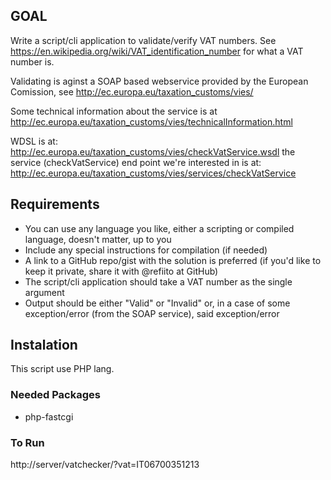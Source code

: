 ## GOAL
Write a script/cli application to validate/verify VAT numbers.
See https://en.wikipedia.org/wiki/VAT_identification_number for what a VAT number is.

Validating is aginst a SOAP based webservice provided by the European Comission, see http://ec.europa.eu/taxation_customs/vies/

Some technical information about the service is at http://ec.europa.eu/taxation_customs/vies/technicalInformation.html

WDSL is at: http://ec.europa.eu/taxation_customs/vies/checkVatService.wsdl 
the service (checkVatService) end point we're interested in is at: http://ec.europa.eu/taxation_customs/vies/services/checkVatService

## Requirements
- You can use any language you like, either a scripting or compiled language, doesn't matter, up to you
- Include any special instructions for compilation (if needed)
- A link to a GitHub repo/gist with the solution is preferred (if you'd like to keep it private, share it with @refiito at GitHub)
- The script/cli application should take a VAT number as the single argument
- Output should be either "Valid" or "Invalid" or, in a case of some exception/error (from the SOAP service), said exception/error

## Instalation
This script use PHP lang.

### Needed Packages
- php-fastcgi

### To Run

http://server/vatchecker/?vat=IT06700351213


